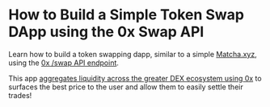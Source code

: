 # How to Build a Simple Token Swap DApp using the 0x Swap API

Learn how to build a token swapping dapp, similar to a simple [Matcha.xyz](https://matcha.xyz/), using the [0x /swap API endpoint](https://docs.0x.org/0x-api-swap/api-references/get-swap-v1-quote). 

This app [aggregates liquidity across the greater DEX ecosystem using 0x](https://docs.0x.org/introduction/introduction-to-0x#the-0x-ecosystem) to surfaces the best price to the user and allow them to easily settle their trades!


